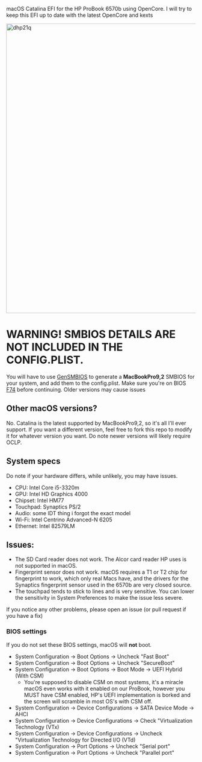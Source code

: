 macOS Catalina EFI for the HP ProBook 6570b using OpenCore. I will try to keep this EFI up to date with the latest OpenCore and kexts

<img width="1366" height="768" alt="dhp21q" src="https://github.com/user-attachments/assets/5994007f-78b3-415d-9c62-3c8fdb4925a5" />


# WARNING! SMBIOS DETAILS ARE NOT INCLUDED IN THE CONFIG.PLIST.
You will have to use [GenSMBIOS](github.com/corpnewt/GenSMBIOS) to generate a **MacBookPro9,2** SMBIOS for your system, and add them to the config.plist.
Make sure you're on BIOS [F74](https://ftp.hp.com/pub/softpaq/sp96001-96500/sp96091.exe) before continuing. Older versions may cause issues

## Other macOS versions?
No. Catalina is the latest supported by MacBookPro9,2, so it's all I'll ever support. If you want a different version, feel free to fork this repo to modify it for whatever version you want. Do note newer versions will likely require OCLP.

## System specs
Do note if your hardware differs, while unlikely, you may have issues.
- CPU: Intel Core i5-3320m
- GPU: Intel HD Graphics 4000
- Chipset: Intel HM77
- Touchpad: Synaptics PS/2
- Audio: some IDT thing i forgot the exact model
- Wi-Fi: Intel Centrino Advanced-N 6205
- Ethernet: Intel 82579LM

## Issues:
- The SD Card reader does not work. The Alcor card reader HP uses is not supported in macOS.
- Fingerprint sensor does not work. macOS requires a T1 or T2 chip for fingerprint to work, which only real Macs have, and the drivers for the Synaptics fingerprint sensor used in the 6570b are very closed source.
- The touchpad tends to stick to lines and is very sensitive. You can lower the sensitivity in System Preferences to make the issue less severe.

If you notice any other problems, please open an issue (or pull request if you have a fix)

### BIOS settings
If you do not set these BIOS settings, macOS will **not** boot.
- System Configuration -> Boot Options -> Uncheck "Fast Boot"
- System Configuration -> Boot Options -> Uncheck "SecureBoot"
- System Configuration -> Boot Options -> Boot Mode -> UEFI Hybrid (With CSM)
    - You're supposed to disable CSM on most systems, it's a miracle macOS even works with it enabled on our ProBook, however you MUST have CSM enabled, HP's UEFI implementation is borked and the screen will scramble in most OS's with CSM off.
- System Configuration -> Device Configurations -> SATA Device Mode -> AHCI
- System Configuration -> Device Configurations -> Check "Virtualization Technology (VTx)
- System Configuration -> Device Configurations -> Uncheck "Virtualization Technology for Directed I/O (VTd)
- System Configuration -> Port Options -> Uncheck "Serial port"
- System Configuration -> Port Options -> Uncheck "Parallel port"

